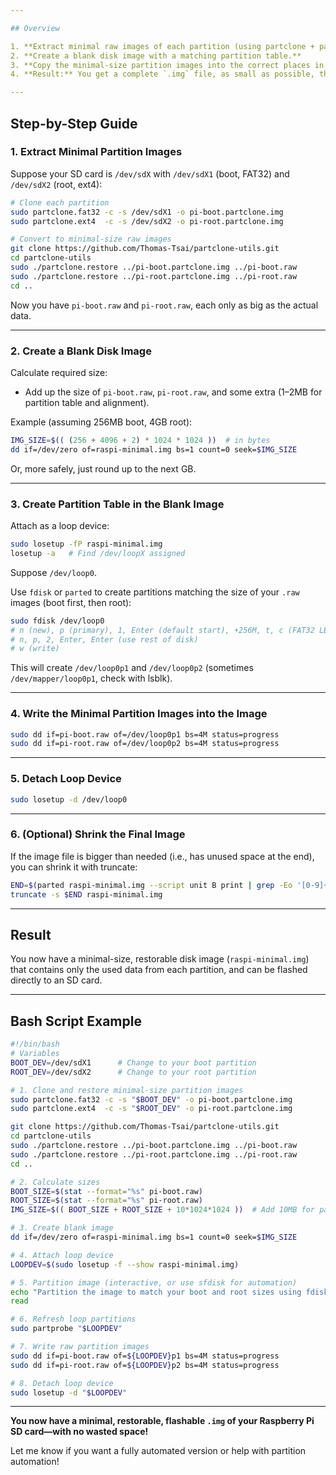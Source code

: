 ```yaml
---

## Overview

1. **Extract minimal raw images of each partition (using partclone + partclone-utils).**
2. **Create a blank disk image with a matching partition table.**
3. **Copy the minimal-size partition images into the correct places in the blank disk image using dd.**
4. **Result:** You get a complete `.img` file, as small as possible, that can be flashed directly to an SD card.

---
```


## Step-by-Step Guide

### 1. Extract Minimal Partition Images

Suppose your SD card is `/dev/sdX` with `/dev/sdX1` (boot, FAT32) and `/dev/sdX2` (root, ext4):

```sh
# Clone each partition
sudo partclone.fat32 -c -s /dev/sdX1 -o pi-boot.partclone.img
sudo partclone.ext4  -c -s /dev/sdX2 -o pi-root.partclone.img

# Convert to minimal-size raw images
git clone https://github.com/Thomas-Tsai/partclone-utils.git
cd partclone-utils
sudo ./partclone.restore ../pi-boot.partclone.img ../pi-boot.raw
sudo ./partclone.restore ../pi-root.partclone.img ../pi-root.raw
cd ..
```

Now you have `pi-boot.raw` and `pi-root.raw`, each only as big as the actual data.

---

### 2. Create a Blank Disk Image

Calculate required size:  
- Add up the size of `pi-boot.raw`, `pi-root.raw`, and some extra (1–2MB for partition table and alignment).

Example (assuming 256MB boot, 4GB root):

```sh
IMG_SIZE=$(( (256 + 4096 + 2) * 1024 * 1024 ))  # in bytes
dd if=/dev/zero of=raspi-minimal.img bs=1 count=0 seek=$IMG_SIZE
```

Or, more safely, just round up to the next GB.

---

### 3. Create Partition Table in the Blank Image

Attach as a loop device:

```sh
sudo losetup -fP raspi-minimal.img
losetup -a   # Find /dev/loopX assigned
```

Suppose `/dev/loop0`.

Use `fdisk` or `parted` to create partitions matching the size of your `.raw` images (boot first, then root):

```sh
sudo fdisk /dev/loop0
# n (new), p (primary), 1, Enter (default start), +256M, t, c (FAT32 LBA)
# n, p, 2, Enter, Enter (use rest of disk)
# w (write)
```

This will create `/dev/loop0p1` and `/dev/loop0p2` (sometimes `/dev/mapper/loop0p1`, check with lsblk).

---

### 4. Write the Minimal Partition Images into the Image

```sh
sudo dd if=pi-boot.raw of=/dev/loop0p1 bs=4M status=progress
sudo dd if=pi-root.raw of=/dev/loop0p2 bs=4M status=progress
```

---

### 5. Detach Loop Device

```sh
sudo losetup -d /dev/loop0
```

---

### 6. (Optional) Shrink the Final Image

If the image file is bigger than needed (i.e., has unused space at the end), you can shrink it with truncate:

```sh
END=$(parted raspi-minimal.img --script unit B print | grep -Eo '[0-9]+B' | tail -1 | sed 's/B//')
truncate -s $END raspi-minimal.img
```

---

## Result

You now have a minimal-size, restorable disk image (`raspi-minimal.img`) that contains only the used data from each partition, and can be flashed directly to an SD card.

---

## Bash Script Example

```bash name=make_minimal_rpi_img.sh
#!/bin/bash
# Variables
BOOT_DEV=/dev/sdX1      # Change to your boot partition
ROOT_DEV=/dev/sdX2      # Change to your root partition

# 1. Clone and restore minimal-size partition images
sudo partclone.fat32 -c -s "$BOOT_DEV" -o pi-boot.partclone.img
sudo partclone.ext4  -c -s "$ROOT_DEV" -o pi-root.partclone.img

git clone https://github.com/Thomas-Tsai/partclone-utils.git
cd partclone-utils
sudo ./partclone.restore ../pi-boot.partclone.img ../pi-boot.raw
sudo ./partclone.restore ../pi-root.partclone.img ../pi-root.raw
cd ..

# 2. Calculate sizes
BOOT_SIZE=$(stat --format="%s" pi-boot.raw)
ROOT_SIZE=$(stat --format="%s" pi-root.raw)
IMG_SIZE=$(( BOOT_SIZE + ROOT_SIZE + 10*1024*1024 ))  # Add 10MB for partition table/slack

# 3. Create blank image
dd if=/dev/zero of=raspi-minimal.img bs=1 count=0 seek=$IMG_SIZE

# 4. Attach loop device
LOOPDEV=$(sudo losetup -f --show raspi-minimal.img)

# 5. Partition image (interactive, or use sfdisk for automation)
echo "Partition the image to match your boot and root sizes using fdisk or parted, then press Enter."
read

# 6. Refresh loop partitions
sudo partprobe "$LOOPDEV"

# 7. Write raw partition images
sudo dd if=pi-boot.raw of=${LOOPDEV}p1 bs=4M status=progress
sudo dd if=pi-root.raw of=${LOOPDEV}p2 bs=4M status=progress

# 8. Detach loop device
sudo losetup -d "$LOOPDEV"
```

---

**You now have a minimal, restorable, flashable `.img` of your Raspberry Pi SD card—with no wasted space!**

Let me know if you want a fully automated version or help with partition automation!
